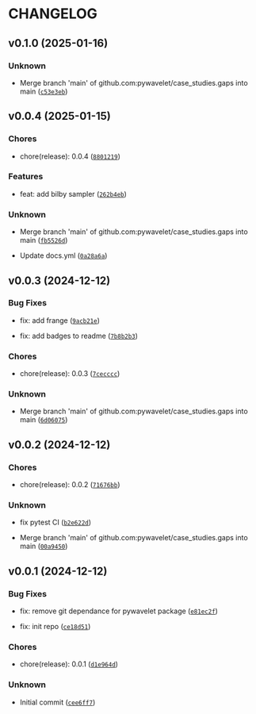 # CHANGELOG


## v0.1.0 (2025-01-16)

### Unknown

* Merge branch 'main' of github.com:pywavelet/case_studies.gaps into main ([`c53e3eb`](https://github.com/pywavelet/case_studies.gaps/commit/c53e3eb5634ed46a0bb459da19a3814cb9d3bdb8))


## v0.0.4 (2025-01-15)

### Chores

* chore(release): 0.0.4 ([`8801219`](https://github.com/pywavelet/case_studies.gaps/commit/8801219cc64e0cb3c73419e782431283fcbce64c))

### Features

* feat: add bilby sampler ([`262b4eb`](https://github.com/pywavelet/case_studies.gaps/commit/262b4ebc4824ddcccf69271f779fe582c5f017b4))

### Unknown

* Merge branch 'main' of github.com:pywavelet/case_studies.gaps into main ([`fb5526d`](https://github.com/pywavelet/case_studies.gaps/commit/fb5526dcaa2fde817dd75c6ec537a2f957b6c868))

* Update docs.yml ([`0a28a6a`](https://github.com/pywavelet/case_studies.gaps/commit/0a28a6a1057641c548c1a27dde1ce8a6e0c88f0b))


## v0.0.3 (2024-12-12)

### Bug Fixes

* fix: add frange ([`9acb21e`](https://github.com/pywavelet/case_studies.gaps/commit/9acb21eccfe28a886c48372d1fe9a0054a70c6b4))

* fix: add badges to readme ([`7b8b2b3`](https://github.com/pywavelet/case_studies.gaps/commit/7b8b2b34b56bc7ffe7ec2a7c94b5eec061b2cf17))

### Chores

* chore(release): 0.0.3 ([`7cecccc`](https://github.com/pywavelet/case_studies.gaps/commit/7cecccc115d74626359531091139d971ba3db1b7))

### Unknown

* Merge branch 'main' of github.com:pywavelet/case_studies.gaps into main ([`6d06075`](https://github.com/pywavelet/case_studies.gaps/commit/6d0607565f7817c805ca252c908649c91db8ad48))


## v0.0.2 (2024-12-12)

### Chores

* chore(release): 0.0.2 ([`71676bb`](https://github.com/pywavelet/case_studies.gaps/commit/71676bb40be374f15a0c215bf220dff9b4db9b0f))

### Unknown

* fix pytest CI ([`b2e622d`](https://github.com/pywavelet/case_studies.gaps/commit/b2e622d90595e95f1d41681c297ac80b55bf0551))

* Merge branch 'main' of github.com:pywavelet/case_studies.gaps into main ([`00a9450`](https://github.com/pywavelet/case_studies.gaps/commit/00a945053c28cb5335a33659ce7fad7af4487db1))


## v0.0.1 (2024-12-12)

### Bug Fixes

* fix: remove git dependance for pywavelet package ([`e81ec2f`](https://github.com/pywavelet/case_studies.gaps/commit/e81ec2f6efc7ac5d4fbd23f4787f44bc93d81e5e))

* fix: init repo ([`ce18d51`](https://github.com/pywavelet/case_studies.gaps/commit/ce18d51c21a5317e08f4671f24807bae5de4fa34))

### Chores

* chore(release): 0.0.1 ([`d1e964d`](https://github.com/pywavelet/case_studies.gaps/commit/d1e964dd20c11332a5413cf55d2280f5e10ecfb1))

### Unknown

* Initial commit ([`cee6ff7`](https://github.com/pywavelet/case_studies.gaps/commit/cee6ff7f33ba99057e4439071e3267bd6b9bbcf9))
